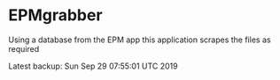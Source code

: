 # EPMgrabber
Using a database from the EPM app this application scrapes the files as required


Latest backup: Sun Sep 29 07:55:01 UTC 2019
